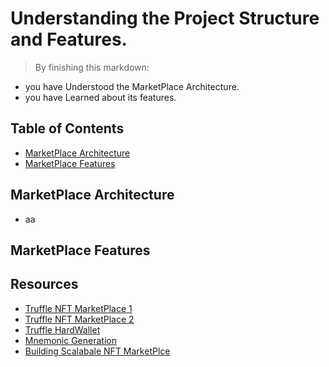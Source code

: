 
# Understanding the Project Structure and Features.
> By finishing this markdown:

- you have Understood the MarketPlace Architecture.
- you have Learned about its features.


## Table of Contents
* [MarketPlace Architecture](#marketplace-architecture)
* [MarketPlace Features](#marketplace-features)


## MarketPlace Architecture

- aa


## MarketPlace Features



## Resources
- [Truffle NFT MarketPlace 1](https://github.com/eQereum/truffle-web3-nft-marketplace)
- [Truffle NFT MarketPlace 2](https://github.com/miquelTC/nft-marketplace)
- [Truffle HardWallet](https://www.npmjs.com/package/@truffle/hdwallet-provider)
- [Mnemonic Generation](https://nhancv.com/deploy-smart-contract-with-truffle/)
- [Building Scalabale NFT MarketPlce](https://dev.to/edge-and-node/building-scalable-full-stack-apps-on-ethereum-with-polygon-2cfb)



